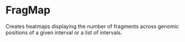 # FragMap
Creates heatmaps displaying the number of fragments across genomic positions of a given interval or a list of intervals.
